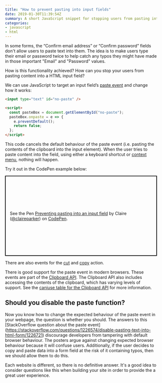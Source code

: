 ```yaml
---
title: "How to prevent pasting into input fields"
date: 2019-01-30T11:39:54Z
summary: A short JavaScript snippet for stopping users from pasting into form fields.
categories:
- javascript
- html
---
```


In some forms, the “Confirm email address” or “Confirm password” fields don't allow users to paste text into them. The idea is to make users type their email or password twice to help catch any typos they might have made in those important "Email" and "Password" values.

How is this functionality achieved? How can you stop your users from pasting content into a HTML input field?

We can use JavaScript to target an input field’s [paste event](https://developer.mozilla.org/en-US/docs/Web/Events/paste) and change how it works:

```html
<input type="text" id="no-paste" />

<script>
  const pasteBox = document.getElementById("no-paste");
  pasteBox.onpaste = e => {
    e.preventDefault();
    return false;
  };
</script>
```

This code cancels the default behaviour of the paste event (i.e. pasting the contents of the clipboard into the input element). When the user tries to paste content into the field, using either a keyboard shortcut or [context menu](https://en.wikipedia.org/wiki/Context_menu), nothing will happen.

Try it out in the CodePen example below:

<p class="codepen" data-height="265" data-theme-id="0" data-default-tab="result" data-user="claireparker" data-slug-hash="XOmwqy" style="height: 265px; box-sizing: border-box; display: flex; align-items: center; justify-content: center; border: 2px solid black; margin: 1em 0; padding: 1em;" data-pen-title="Preventing pasting into an input field">
  <span>See the Pen <a href="https://codepen.io/claireparker/pen/XOmwqy/">
  Preventing pasting into an input field</a> by Claire (<a href="https://codepen.io/claireparker">@claireparker</a>)
  on <a href="https://codepen.io">CodePen</a>.</span>
</p>
<script async src="https://static.codepen.io/assets/embed/ei.js"></script>

There are also events for the [cut](https://developer.mozilla.org/en-US/docs/Web/Events/cut) and [copy](https://developer.mozilla.org/en-US/docs/Web/Events/copy) action.

There is good support for the paste event in modern browsers. These events are part of the [Clipboard API](https://www.w3.org/TR/clipboard-apis/#the-paste-action). The Clipboard API also includes accessing the contents of the clipboard, which has varying levels of support. See the [caniuse table for the Clipboard API](https://caniuse.com/#feat=clipboard) for more information.

## Should you disable the paste function?

Now you know how to change the expected behaviour of the paste event in your webpage, the question is whether you should. The answers to this [StackOverflow question about the paste event] (https://stackoverflow.com/questions/1226574/disable-pasting-text-into-html-form/1226721) discourage developers from tampering with default browser behaviour. The posters argue against changing expected browser behaviour because it will confuse users. Additionally, if the user decides to copy and paste data into a form field at the risk of it containing typos, then we should allow them to do this.

Each website is different, so there is no definitive answer. It's a good idea to consider questions like this when building your site in order to provide the a great user experience.